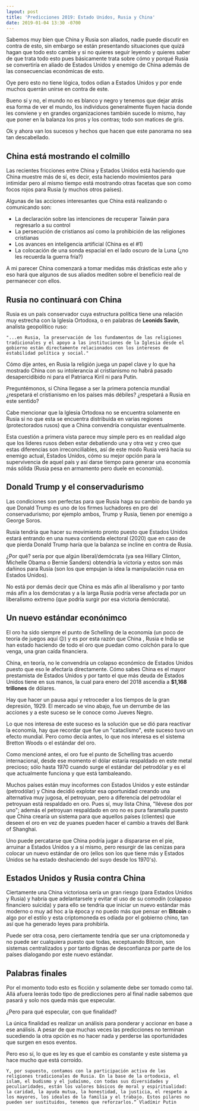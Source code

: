 ```yaml
---
layout: post
title: 'Predicciones 2019: Estado Unidos, Rusia y China'
date: 2019-01-04 13:30 -0700
---
```


Sabemos muy bien que China y Rusia son aliados, nadie puede discutir en contra de esto, sin embargo se están presentando situaciones que quizá hagan que todo esto cambie y si no quieres seguir leyendo y quieres saber de que trata todo esto pues básicamente trata sobre cómo y porqué Rusia se convertiría en aliado de Estados Unidos y enemigo de China además de las consecuencias económicas de esto.

Oye pero esto no tiene lógica, todos odian a Estados Unidos y por ende muchos querrán unirse en contra de este.

Bueno sí y no, el mundo no es blanco y negro y tenemos que dejar atrás esa forma de ver el mundo, los individuos generalmente fluyen hacia donde les conviene y en grandes organizaciones también sucede lo mismo, hay que poner en la balanza los pros y los contras; todo son matices de gris.

Ok y ahora van los sucesos y hechos que hacen que este panorama no sea tan descabellado.

## China está mostrando el colmillo

Las recientes fricciones entre China y Estados Unidos está haciendo que China muestre más de sí, es decir, esta haciendo movimientos para intimidar pero al mismo tiempo está mostrando otras facetas que son como focos rojos para Rusia (y muchos otros países).

Algunas de las acciones interesantes que China está realizando o comunicando son:

- La declaración sobre las intenciones de recuperar Taiwán para regresarlo a su control
- La persecución de cristianos así como la prohibición de las religiones cristianas
- Los avances en inteligencia artificial (China es el #1)
- La colocación de una sonda espacial en el lado oscuro de la Luna (¿no les recuerda la guerra fría?)

A mi parecer China comenzará a tomar medidas más drásticas este año y eso hará que algunos de sus aliados mediten sobre el beneficio real de permanecer con ellos.

## Rusia no continuará con China

Rusia es un país conservador cuya estructura política tiene una relación muy estrecha con la Iglesia Ortodoxa, o en palabras de __Leonids Savin__, analista geopolítico ruso:

```"...en Rusia, la preservación de los fundamentos de las religiones tradicionales y el apoyo a las instituciones de la Iglesia desde el gobierno están directamente relacionados con los intereses de estabilidad política y social."```

Cómo dije antes, en Rusia la religión juega un papel clave y lo que ha mostrado China con su intolerancia al cristianismo no habrá pasado desapercidibido ni para el Patriarca Kiril ni para Putin.

Preguntémonos, si China llegase a ser la primera potencia mundial ¿respetará el cristianismo en los países más débiles? ¿respetará a Rusia en este sentido?

Cabe mencionar que la Iglesia Ortodoxa no se encuentra solamente en Rusia si no que esta se encuentra distribuida en varias regiones (protectorados rusos) que a China convendría conquistar eventualmente.

Esta cuestión a primera vista parece muy simple pero es en realidad algo que los líderes rusos deben estar debatiendo una y otra vez y creo que estas diferencias son irreconciliables, así de este modo Rusia verá hacia su enemigo actual, Estados Unidos, cómo su mejor opción para la supervivencia de aquel país y así darse tiempo para generar una economía más sólida (Rusia pesa en armamento pero duele en economía).

## Donald Trump y el conservadurismo

Las condiciones son perfectas para que Rusia haga su cambio de bando ya que Donald Trump es uno de los firmes luchadores en pro del conservadurismo; por ejemplo ambos, Trump y Rusia, tienen por enemigo a George Soros.

Rusia tendría que hacer su movimiento pronto puesto que Estados Unidos estará entrando en una nueva contienda electoral (2020) que en caso de que pierda Donald Trump haría que la balanza se incline en contra de Rusia.

¿Por qué? sería por que algún liberal/demócrata (ya sea Hillary Clinton, Michelle Obama o Bernie Sanders) obtendría la victoria y estos son más dañinos para Rusia (son los que empujan la idea la manipulación rusa en Estados Unidos).

No está por demás decir que China es más afín al liberalismo y por tanto más afín a los demócratas y a la larga Rusia podría verse afectada por un liberalismo extremo (que podría surgir por esa victoria demócrata).

## Un nuevo estándar econónimco

El oro ha sido siempre el punto de Schelling de la economía (un poco de teoría de juegos aquí 😉) y es por esta razón que China , Rusia e India se han estado haciendo de todo el oro que puedan como colchón para lo que venga, una gran caída financiera.

China, en teoría, no le convendría un colapso económico de Estados Unidos puesto que eso le afectaría directamente. Cómo sabes China es el mayor prestamista de Estados Unidos y por tanto el que más deuda de Estados Unidos tiene en sus manos, la cual para enero del 2018 ascendía a __$1,168 trillones__ de dólares.

Hay que hacer un pausa aquí y retroceder a los tiempos de la gran depresión, 1929. El mercado se vino abajo, fue un derrumbe de las acciones y a este suceso se le conoce como Jueves Negro. 

Lo que nos interesa de este suceso es la solución que se dió para reactivar la economía, hay que recordar que fue un "cataclismo", este suceso tuvo un efecto mundial. Pero como decía antes, lo que nos interesa es el sistema Bretton Woods o el estándar del oro.

Como mencioné antes, el oro fue el punto de Schelling tras acuerdo internacional, desde ese momento el dólar estaría respaldado en este metal precioso; sólo hasta 1970 cuando surge el estándar del petrodólar y es el que actualmente funciona y que está tambaleando.

Muchos países están muy incoformes con Estados Unidos y este estándar (petrodólar) y China decidió explotar esa oportunidad creando una alternativa muy jugosa, el petroyuan, pero a diferencia del petrodólar el petroyuan está respaldado en oro. Pues sí, muy lista China, "llévese dos por uno"; además el petroyuan respaldado en oro no es pura faramalla puesto que China crearía un sistema para que aquellos países (clientes) que deseen el oro en vez de yuanes pueden hacer el cambio a través del Bank of Shanghai.

Uno puede percatarse que China podría jugar a dispararse en el pie, arruinar a Estados Unidos y a sí mismo, pero resurgir de las cenizas para colocar un nuevo estándar de oro (ellos son los que tiene más y Estados Unidos se ha estado deshaciendo del suyo desde los 1970's).

## Estados Unidos y Rusia contra China

Ciertamente una China victoriosa sería un gran riesgo (para Estados Unidos y Rusia) y habría que adelantarsele y evitar el uso de su comodín (colapaso financiero suicida) y para ello se tendría que iniciar un nuevo estándar más moderno o muy ad hoc a la época y no puedo más que pensar en __Bitcoin__ o algo por el estilo y esta criptomoneda es odiada por el gobierno chino, tan así que ha generado leyes para prohibirla.

Puede ser otra cosa, pero ciertamente tendría que ser una criptomoneda y no puede ser cualquiera puesto que todas, exceptuando Bitcoin, son sistemas centralizados y por tanto dignas de desconfianza por parte de los países dialogando por este nuevo estándar.

## Palabras finales

Por el momento todo esto es ficción y solamente debe ser tomado como tal. Allá afuera leerás todo tipo de predicciones pero al final nadie sabemos que pasará y solo nos queda más que especular.

¿Pero para qué especular, con que finalidad?

La única finalidad es realizar un análisis para ponderar y accionar en base a ese análisis. A pesar de que muchas veces las predicciones no terminan sucediendo la otra opción es no hacer nada y perderse las oportunidades que surgen en esos eventos.

Pero eso sí, lo que es ley es que el cambio es constante y este sistema ya hace mucho que está corroído.


```Y, por supuesto, contamos con la participación activa de las religiones tradicionales de Rusia. En la base de la ortodoxia, el islam, el budismo y el judaísmo, con todas sus diversidades y peculiaridades, están los valores básicos de moral y espiritualidad: la caridad, la ayuda mutua, la honestidad, la justicia, el respeto a los mayores, los ideales de la familia y el trabajo. Estos pilares no pueden ser sustituidos, tenemos que reforzarlos.“ Vladímir Putin```

<!--
Referencias:

https://www.investopedia.com/articles/investing/080615/china-owns-us-debt-how-much.asp 
https://www.investopedia.com/terms/p/petrodollars.asp
https://www.visualcapitalist.com/63-trillion-world-debt-one-visualization/

-->

